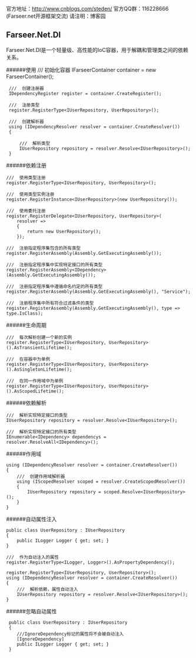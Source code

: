 官方地址：http://www.cnblogs.com/steden/
官方QQ群：116228666 (Farseer.net开源框架交流) 请注明：博客园

Farseer.Net.DI
-
Farseer.Net.DI是一个轻量级、高性能的IoC容器，用于解耦和管理类之间的依赖关系。

######使用
     /// 初始化容器
     IFarseerContainer container = new FarseerContainer();
     
     ///  创建注册器
     IDependencyRegister register = container.CreateRegister();
     
     ///  注册类型
     register.RegisterType<IUserRepository, UserRepository>();
     
     ///  创建解析器
     using (IDependencyResolver resolver = container.CreateResolver())
     {
     
         ///  解析类型
         IUserRepository repository = resolver.Resolve<IUserRepository>();
     }

######依赖注册

    ///  使用类型注册
    register.RegisterType<IUserRepository, UserRepository>();
    
    ///  使用类型实例注册
    register.RegisterInstance<IUserRepository>(new UserRepository());
    
    ///  使用委托注册
    register.RegisterDelegate<IUserRepository, UserRepository>(
        resolver =>
        {
            return new UserRepository();
        });
        
    ///  注册指定程序集包含的所有类型
    register.RegisterAssembly(Assembly.GetExecutingAssembly());
    
    ///  注册指定程序集中实现特定接口的所有类型
    register.RegisterAssembly<IDependency>(Assembly.GetExecutingAssembly());
    
    ///  注册指定程序集中遵循命名约定的所有类型
    register.RegisterAssembly(Assembly.GetExecutingAssembly(), "Service");
    
    ///  注册程序集中所有符合过滤条件的类型
    register.RegisterAssembly(Assembly.GetExecutingAssembly(), type => type.IsClass);
    
######生命周期

    ///  每次解析创建一个新的实例
    register.RegisterType<IUserRepository, UserRepository>().AsTransientLifetime();

    ///  在容器中为单例
    register.RegisterType<IUserRepository, UserRepository>().AsSingletonLifetime();

    ///  在同一作用域中为单例
    register.RegisterType<IUserRepository, UserRepository>().AsScopedLifetime();
    
######依赖解析

    ///  解析实现特定接口的类型
    IUserRepository repository = resolver.Resolve<IUserRepository>();

    ///  解析实现特定接口的所有类型
    IEnumerable<IDependency> dependencys = resolver.ResolveAll<IDependency>();
    
######作用域

    using (IDependencyResolver resolver = container.CreateResolver())
    {
        ///  创建作用域解析器
        using (IScopedResolver scoped = resolver.CreateScopedResolver())
        {
            IUserRepository repository = scoped.Resolve<IUserRepository>();
        }
    }

######自动属性注入

    public class UserRepository : IUserRepository
    {
        public ILogger Logger { get; set; }
    }
    
    ///  作为自动注入的属性
    register.RegisterType<ILogger, Logger>().AsPropertyDependency();
    
    register.RegisterType<IUserRepository, UserRepository>();
    using (IDependencyResolver resolver = container.CreateResolver())
    {
        ///  解析依赖，属性自动注入
        IUserRepository repository = resolver.Resolve<IUserRepository>();
    }
######忽略自动属性

     
     public class UserRepository : IUserRepository
     {
        ///IgnoreDependency标记的属性将不会被自动注入
        [IgnoreDependency]
        public ILogger Logger { get; set; }
     }
    
